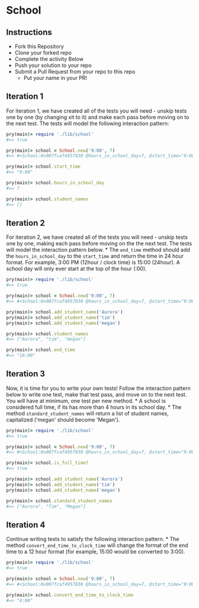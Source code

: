 # School

## Instructions

* Fork this Repository
* Clone your forked repo
* Complete the activity Below
* Push your solution to your repo
* Submit a Pull Request from your repo to this repo
    * Put your name in your PR!

## Iteration 1

For iteration 1, we have created all of the tests you will need - unskip tests one by one (by changing xit to it) and make each pass before moving on to the next test.  The tests will model the following interaction pattern:

```ruby
pry(main)> require './lib/school'
#=> true

pry(main)> school = School.new('9:00', 7)
#=> #<School:0x007fcaf4957830 @hours_in_school_day=7, @start_time="9:00", @student_names=[]>

pry(main)> school.start_time
#=> "9:00"

pry(main)> school.hours_in_school_day
#=> 7

pry(main)> school.student_names
#=> []
```

## Iteration 2

For iteration 2, we have created all of the tests you will need - unskip tests one by one, making each pass before moving on the the next test.  The tests will model the interaction pattern below.
    * The `end_time` method should add the `hours_in_school_day` to the `start_time` and return the time in 24 hour format.  For example, 3:00 PM (12hour / clock time) is 15:00 (24hour). A school day will only ever start at the top of the hour (:00).

```ruby
pry(main)> require './lib/school'
#=> true

pry(main)> school = School.new('9:00', 7)
#=> #<School:0x007fcaf4957830 @hours_in_school_day=7, @start_time="9:00", @student_names=[]>

pry(main)> school.add_student_name('Aurora')
pry(main)> school.add_student_name('tim')
pry(main)> school.add_student_name('megan')

pry(main)> school.student_names
#=> ["Aurora", "tim", "megan"]

pry(main)> school.end_time
#=> "16:00"
```

## Iteration 3

Now, it is time for you to write your own tests!  Follow the interaction pattern below to write one test, make that test pass, and move on to the next test.  You will have at minimum, one test per new method.
    * A school is considered full time, if its has more than 4 hours in its school day.
    * The method `standard_student_names` will return a list of student names, capitalized ('megan' should become 'Megan').

```ruby
pry(main)> require './lib/school'
#=> true

pry(main)> school = School.new('9:00', 7)
#=> #<School:0x007fcaf4957830 @hours_in_school_day=7, @start_time="9:00", @student_names=[]>

pry(main)> school.is_full_time?
#=> true

pry(main)> school.add_student_name('Aurora')
pry(main)> school.add_student_name('tim')
pry(main)> school.add_student_name('megan')

pry(main)> school.standard_student_names
#=> ["Aurora", "Tim", "Megan"]
```

## Iteration 4

Continue writing tests to satisfy the following interaction pattern.
    * The method `convert_end_time_to_clock_time` will change the format of the end time to a 12 hour format (for example, 15:00 would be converted to 3:00).

```ruby
pry(main)> require './lib/school'
#=> true

pry(main)> school = School.new('9:00', 7)
#=> #<School:0x007fcaf4957830 @hours_in_school_day=7, @start_time="9:00", @student_names=[]>

pry(main)> school.convert_end_time_to_clock_time
#=> "4:00"
```
